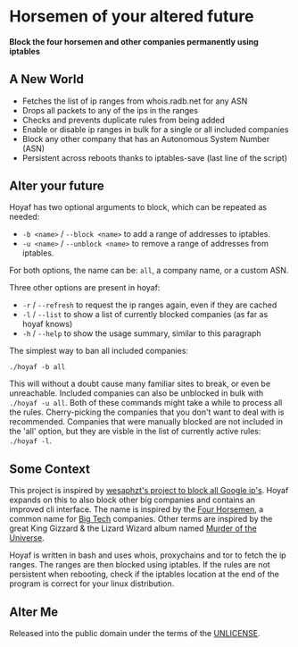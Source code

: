 Horsemen of your altered future
===============================

#### Block the four horsemen and other companies permanently using iptables

## A New World

- Fetches the list of ip ranges from whois.radb.net for any ASN
- Drops all packets to any of the ips in the ranges
- Checks and prevents duplicate rules from being added
- Enable or disable ip ranges in bulk for a single or all included companies
- Block any other company that has an Autonomous System Number (ASN)
- Persistent across reboots thanks to iptables-save (last line of the script)

## Alter your future

Hoyaf has two optional arguments to block, which can be repeated as needed:

- `-b <name>` / `--block <name>` to add a range of addresses to iptables.
- `-u <name>` / `--unblock <name>` to remove a range of addresses from iptables.

For both options, the name can be: `all`, a company name, or a custom ASN.

Three other options are present in hoyaf:

- `-r` / `--refresh` to request the ip ranges again, even if they are cached
- `-l` / `--list` to show a list of currently blocked companies (as far as hoyaf knows)
- `-h` / `--help` to show the usage summary, similar to this paragraph

The simplest way to ban all included companies:

```
./hoyaf -b all
```

This will without a doubt cause many familiar sites to break, or even be unreachable.
Included companies can also be unblocked in bulk with `./hoyaf -u all`.
Both of these commands might take a while to process all the rules.
Cherry-picking the companies that you don't want to deal with is recommended.
Companies that were manually blocked are not included in the 'all' option,
but they are visble in the list of currently active rules: `./hoyaf -l`.

## Some Context

This project is inspired by
[wesaphzt's project to block all Google ip's](https://github.com/wesaphzt/block-all-google).
Hoyaf expands on this to also block other big companies and contains an improved cli interface.
The name is inspired by the [Four Horsemen](https://en.wikipedia.org/wiki/Four_Horsemen_of_the_Apocalypse),
a common name for [Big Tech](https://en.wikipedia.org/wiki/Big_Tech) companies.
Other terms are inspired by the great King Gizzard & the Lizard Wizard album named
[Murder of the Universe](https://en.wikipedia.org/wiki/Murder_of_the_Universe).

Hoyaf is written in bash and uses whois, proxychains and tor to fetch the ip ranges.
The ranges are then blocked using iptables.
If the rules are not persistent when rebooting,
check if the iptables location at the end of the program is correct for your linux distribution.

## Alter Me

Released into the public domain under the terms of the [UNLICENSE](./UNLICENSE).

